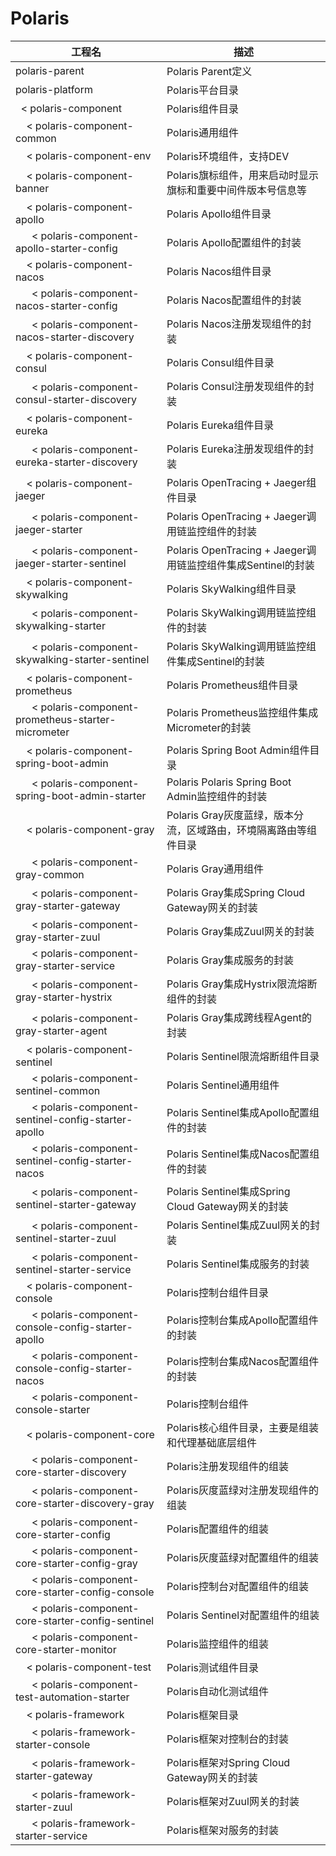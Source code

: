 # Polaris

| 工程名 | 描述 |
| --- | --- |
| polaris-parent | Polaris Parent定义 |
| polaris-platform | Polaris平台目录 |
| &nbsp;&nbsp;< polaris-component | Polaris组件目录 |
| &nbsp;&nbsp;&nbsp;&nbsp;< polaris-component-common | Polaris通用组件 |
| &nbsp;&nbsp;&nbsp;&nbsp;< polaris-component-env | Polaris环境组件，支持DEV | FAT | UAT | PROD四个环境配置动态读取，支持动态域名，双云双活等 |
| &nbsp;&nbsp;&nbsp;&nbsp;< polaris-component-banner | Polaris旗标组件，用来启动时显示旗标和重要中间件版本号信息等 |
| &nbsp;&nbsp;&nbsp;&nbsp;< polaris-component-apollo | Polaris Apollo组件目录 |
| &nbsp;&nbsp;&nbsp;&nbsp;&nbsp;&nbsp;< polaris-component-apollo-starter-config | Polaris Apollo配置组件的封装 |
| &nbsp;&nbsp;&nbsp;&nbsp;< polaris-component-nacos | Polaris Nacos组件目录 |
| &nbsp;&nbsp;&nbsp;&nbsp;&nbsp;&nbsp;< polaris-component-nacos-starter-config | Polaris Nacos配置组件的封装 |
| &nbsp;&nbsp;&nbsp;&nbsp;&nbsp;&nbsp;< polaris-component-nacos-starter-discovery | Polaris Nacos注册发现组件的封装 |
| &nbsp;&nbsp;&nbsp;&nbsp;< polaris-component-consul | Polaris Consul组件目录 |
| &nbsp;&nbsp;&nbsp;&nbsp;&nbsp;&nbsp;< polaris-component-consul-starter-discovery | Polaris Consul注册发现组件的封装 |
| &nbsp;&nbsp;&nbsp;&nbsp;< polaris-component-eureka | Polaris Eureka组件目录 |
| &nbsp;&nbsp;&nbsp;&nbsp;&nbsp;&nbsp;< polaris-component-eureka-starter-discovery | Polaris Eureka注册发现组件的封装 |
| &nbsp;&nbsp;&nbsp;&nbsp;< polaris-component-jaeger | Polaris OpenTracing + Jaeger组件目录 |
| &nbsp;&nbsp;&nbsp;&nbsp;&nbsp;&nbsp;< polaris-component-jaeger-starter | Polaris OpenTracing + Jaeger调用链监控组件的封装 |
| &nbsp;&nbsp;&nbsp;&nbsp;&nbsp;&nbsp;< polaris-component-jaeger-starter-sentinel | Polaris OpenTracing + Jaeger调用链监控组件集成Sentinel的封装 |
| &nbsp;&nbsp;&nbsp;&nbsp;< polaris-component-skywalking | Polaris SkyWalking组件目录 |
| &nbsp;&nbsp;&nbsp;&nbsp;&nbsp;&nbsp;< polaris-component-skywalking-starter | Polaris SkyWalking调用链监控组件的封装 |
| &nbsp;&nbsp;&nbsp;&nbsp;&nbsp;&nbsp;< polaris-component-skywalking-starter-sentinel | Polaris SkyWalking调用链监控组件集成Sentinel的封装 |
| &nbsp;&nbsp;&nbsp;&nbsp;< polaris-component-prometheus | Polaris Prometheus组件目录 |
| &nbsp;&nbsp;&nbsp;&nbsp;&nbsp;&nbsp;< polaris-component-prometheus-starter-micrometer | Polaris Prometheus监控组件集成Micrometer的封装 |
| &nbsp;&nbsp;&nbsp;&nbsp;< polaris-component-spring-boot-admin | Polaris Spring Boot Admin组件目录 |
| &nbsp;&nbsp;&nbsp;&nbsp;&nbsp;&nbsp;< polaris-component-spring-boot-admin-starter | Polaris Polaris Spring Boot Admin监控组件的封装 |
| &nbsp;&nbsp;&nbsp;&nbsp;< polaris-component-gray | Polaris Gray灰度蓝绿，版本分流，区域路由，环境隔离路由等组件目录 |
| &nbsp;&nbsp;&nbsp;&nbsp;&nbsp;&nbsp;< polaris-component-gray-common | Polaris Gray通用组件 |
| &nbsp;&nbsp;&nbsp;&nbsp;&nbsp;&nbsp;< polaris-component-gray-starter-gateway | Polaris Gray集成Spring Cloud Gateway网关的封装 |
| &nbsp;&nbsp;&nbsp;&nbsp;&nbsp;&nbsp;< polaris-component-gray-starter-zuul | Polaris Gray集成Zuul网关的封装 |
| &nbsp;&nbsp;&nbsp;&nbsp;&nbsp;&nbsp;< polaris-component-gray-starter-service | Polaris Gray集成服务的封装 |
| &nbsp;&nbsp;&nbsp;&nbsp;&nbsp;&nbsp;< polaris-component-gray-starter-hystrix | Polaris Gray集成Hystrix限流熔断组件的封装 |
| &nbsp;&nbsp;&nbsp;&nbsp;&nbsp;&nbsp;< polaris-component-gray-starter-agent | Polaris Gray集成跨线程Agent的封装 |
| &nbsp;&nbsp;&nbsp;&nbsp;< polaris-component-sentinel | Polaris Sentinel限流熔断组件目录 |
| &nbsp;&nbsp;&nbsp;&nbsp;&nbsp;&nbsp;< polaris-component-sentinel-common | Polaris Sentinel通用组件 |
| &nbsp;&nbsp;&nbsp;&nbsp;&nbsp;&nbsp;< polaris-component-sentinel-config-starter-apollo | Polaris Sentinel集成Apollo配置组件的封装 |
| &nbsp;&nbsp;&nbsp;&nbsp;&nbsp;&nbsp;< polaris-component-sentinel-config-starter-nacos | Polaris Sentinel集成Nacos配置组件的封装 |
| &nbsp;&nbsp;&nbsp;&nbsp;&nbsp;&nbsp;< polaris-component-sentinel-starter-gateway | Polaris Sentinel集成Spring Cloud Gateway网关的封装 |
| &nbsp;&nbsp;&nbsp;&nbsp;&nbsp;&nbsp;< polaris-component-sentinel-starter-zuul | Polaris Sentinel集成Zuul网关的封装 |
| &nbsp;&nbsp;&nbsp;&nbsp;&nbsp;&nbsp;< polaris-component-sentinel-starter-service | Polaris Sentinel集成服务的封装 |
| &nbsp;&nbsp;&nbsp;&nbsp;< polaris-component-console | Polaris控制台组件目录 |
| &nbsp;&nbsp;&nbsp;&nbsp;&nbsp;&nbsp;< polaris-component-console-config-starter-apollo | Polaris控制台集成Apollo配置组件的封装 |
| &nbsp;&nbsp;&nbsp;&nbsp;&nbsp;&nbsp;< polaris-component-console-config-starter-nacos | Polaris控制台集成Nacos配置组件的封装 |
| &nbsp;&nbsp;&nbsp;&nbsp;&nbsp;&nbsp;< polaris-component-console-starter | Polaris控制台组件 |
| &nbsp;&nbsp;&nbsp;&nbsp;< polaris-component-core | Polaris核心组件目录，主要是组装和代理基础底层组件 |
| &nbsp;&nbsp;&nbsp;&nbsp;&nbsp;&nbsp;< polaris-component-core-starter-discovery | Polaris注册发现组件的组装 |
| &nbsp;&nbsp;&nbsp;&nbsp;&nbsp;&nbsp;< polaris-component-core-starter-discovery-gray | Polaris灰度蓝绿对注册发现组件的组装 |
| &nbsp;&nbsp;&nbsp;&nbsp;&nbsp;&nbsp;< polaris-component-core-starter-config | Polaris配置组件的组装 |
| &nbsp;&nbsp;&nbsp;&nbsp;&nbsp;&nbsp;< polaris-component-core-starter-config-gray | Polaris灰度蓝绿对配置组件的组装 |
| &nbsp;&nbsp;&nbsp;&nbsp;&nbsp;&nbsp;< polaris-component-core-starter-config-console | Polaris控制台对配置组件的组装 |
| &nbsp;&nbsp;&nbsp;&nbsp;&nbsp;&nbsp;< polaris-component-core-starter-config-sentinel | Polaris Sentinel对配置组件的组装 |
| &nbsp;&nbsp;&nbsp;&nbsp;&nbsp;&nbsp;< polaris-component-core-starter-monitor | Polaris监控组件的组装 |
| &nbsp;&nbsp;&nbsp;&nbsp;< polaris-component-test | Polaris测试组件目录 |
| &nbsp;&nbsp;&nbsp;&nbsp;&nbsp;&nbsp;< polaris-component-test-automation-starter | Polaris自动化测试组件 |
| &nbsp;&nbsp;&nbsp;&nbsp;< polaris-framework | Polaris框架目录 |
| &nbsp;&nbsp;&nbsp;&nbsp;&nbsp;&nbsp;< polaris-framework-starter-console | Polaris框架对控制台的封装 |
| &nbsp;&nbsp;&nbsp;&nbsp;&nbsp;&nbsp;< polaris-framework-starter-gateway | Polaris框架对Spring Cloud Gateway网关的封装 |
| &nbsp;&nbsp;&nbsp;&nbsp;&nbsp;&nbsp;< polaris-framework-starter-zuul | Polaris框架对Zuul网关的封装 |
| &nbsp;&nbsp;&nbsp;&nbsp;&nbsp;&nbsp;< polaris-framework-starter-service | Polaris框架对服务的封装 |